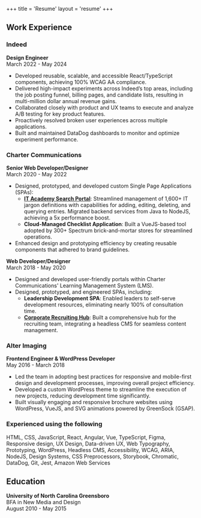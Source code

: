 +++
title = 'Resume'
layout = 'resume'
+++

## Work Experience

### Indeed

**Design Engineer**  
March 2022 - May 2024

- Developed reusable, scalable, and accessible React/TypeScript components, achieving 100% WCAG AA compliance.
- Delivered high-impact experiments across Indeed’s top areas, including the job posting funnel, billing pages, and candidate lists, resulting in multi-million dollar annual revenue gains.
- Collaborated closely with product and UX teams to execute and analyze A/B testing for key product features.
- Proactively resolved broken user experiences across multiple applications.
- Built and maintained DataDog dashboards to monitor and optimize experiment performance.

### Charter Communications

**Senior Web Developer/Designer**  
March 2020 - May 2022

- Designed, prototyped, and developed custom Single Page Applications (SPAs):
  - **[IT Academy Search Portal](/case-studies/it-academy)**: Streamlined management of 1,600+ IT jargon definitions with capabilities for adding, editing, deleting, and querying entries. Migrated backend services from Java to NodeJS, achieving a 5x performance boost.
  - **Cloud-Managed Checklist Application**: Built a VueJS-based tool adopted by 300+ Spectrum brick-and-mortar stores for streamlined operations.
- Enhanced design and prototyping efficiency by creating reusable components that adhered to brand guidelines.

**Web Developer/Designer**  
March 2018 - May 2020

- Designed and developed user-friendly portals within Charter Communications' Learning Management System (LMS).
- Designed, prototyped, and engineered SPAs, including:
  - **Leadership Development SPA**: Enabled leaders to self-serve development resources, eliminating nearly 100% of consultation time.
  - **[Corporate Recruiting Hub](/case-studies/recruiting-solutions)**: Built a comprehensive hub for the recruiting team, integrating a headless CMS for seamless content management.

### Alter Imaging

**Frontend Engineer & WordPress Developer**  
May 2016 - March 2018

- Led the team in adopting best practices for responsive and mobile-first design and development processes, improving overall project efficiency.
- Developed a custom WordPress theme to streamline the execution of new projects, reducing development time significantly.
- Built visually engaging and responsive brochure websites using WordPress, VueJS, and SVG animations powered by GreenSock (GSAP).

### Experienced using the following

HTML, CSS, JavaScript, React, Angular, Vue, TypeScript, Figma, Responsive design, UX Design, Data-driven UX, Web Typography, Prototyping, WordPress, Headless CMS, Accessibility, WCAG, ARIA, NodeJS, Design Systems, CSS Preprocessors, Storybook, Chromatic, DataDog, Git, Jest, Amazon Web Services

## Education

**University of North Carolina Greensboro**<br>
BFA in New Media and Design<br>
August 2010 - May 2015
